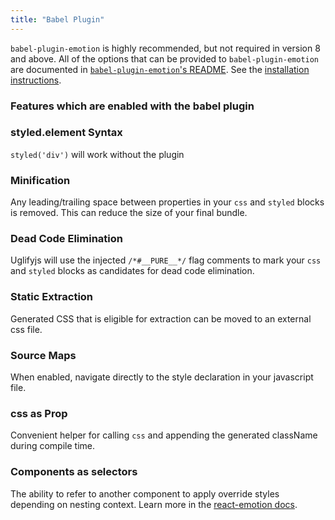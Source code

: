 ```yaml
---
title: "Babel Plugin"
---
```


`babel-plugin-emotion` is highly recommended, but not required in version 8 and above. All of the options that can be provided to `babel-plugin-emotion` are documented in [`babel-plugin-emotion`'s README](https://github.com/emotion-js/emotion/tree/master/packages/babel-plugin-emotion). See the [installation instructions](docs/install).

### Features which are enabled with the babel plugin

### styled.element Syntax

`styled('div')` will work without the plugin

### Minification

Any leading/trailing space between properties in your `css` and `styled` blocks is removed. This can reduce the size of your final bundle.

### Dead Code Elimination

Uglifyjs will use the injected `/*#__PURE__*/` flag comments to mark your `css` and `styled` blocks as candidates for dead code elimination.

### Static Extraction

Generated CSS that is eligible for extraction can be moved to an external css file.

### Source Maps

When enabled, navigate directly to the style declaration in your javascript file.

### css as Prop

Convenient helper for calling `css` and appending the generated className during compile time.

### Components as selectors

The ability to refer to another component to apply override styles depending on nesting context. Learn more in the [react-emotion docs](docs/styled#targeting-another-emotion-component).
